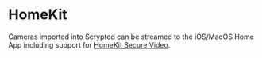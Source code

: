 # HomeKit

Cameras imported into Scrypted can be streamed to the iOS/MacOS Home App including support for [HomeKit Secure Video](https://support.apple.com/guide/icloud/set-up-homekit-secure-video-mm7c90d21583/icloud).

